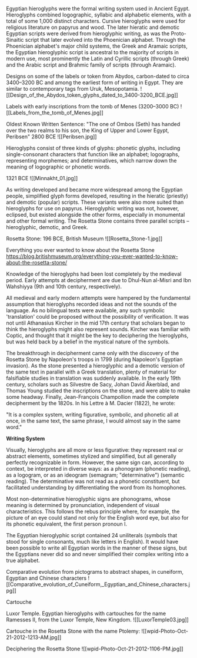 Egyptian hieroglyphs were the formal writing system used in Ancient Egypt. Hieroglyphs combined logographic, syllabic and alphabetic elements, with a total of some 1,000 distinct characters. Cursive hieroglyphs were used for religious literature on papyrus and wood. The later hieratic and demotic Egyptian scripts were derived from hieroglyphic writing, as was the Proto-Sinaitic script that later evolved into the Phoenician alphabet. Through the Phoenician alphabet's major child systems, the Greek and Aramaic scripts, the Egyptian hieroglyphic script is ancestral to the majority of scripts in modern use, most prominently the Latin and Cyrillic scripts (through Greek) and the Arabic script and Brahmic family of scripts (through Aramaic).


Designs on some of the labels or token from Abydos, carbon-dated to circa 3400–3200 BC and among the earliest form of writing in Egypt. They are similar to contemporary tags from Uruk, Mesopotamia.
![[Design_of_the_Abydos_token_glyphs_dated_to_3400-3200_BCE.jpg]]

Labels with early inscriptions from the tomb of Menes (3200–3000 BC)
![[Labels_from_the_tomb_of_Menes.jpg]]


Oldest Known Written Sentence:
"The one of Ombos (Seth) has handed over the two realms to his son, the King of Upper and Lower Egypt, Peribsen" 2800 BCE
![[Peribsen.jpg]]


Hieroglyphs consist of three kinds of glyphs: phonetic glyphs, including single-consonant characters that function like an alphabet; logographs, representing morphemes; and determinatives, which narrow down the meaning of logographic or phonetic words.

1321 BCE
![[Minnakht_01.jpg]]


As writing developed and became more widespread among the Egyptian people, simplified glyph forms developed, resulting in the hieratic (priestly) and demotic (popular) scripts. These variants were also more suited than hieroglyphs for use on papyrus. Hieroglyphic writing was not, however, eclipsed, but existed alongside the other forms, especially in monumental and other formal writing. The Rosetta Stone contains three parallel scripts – hieroglyphic, demotic, and Greek.


Rosetta Stone: 196 BCE, British Museum
![[Rosetta_Stone-1.jpg]]

Everything you ever wanted to know about the Rosetta Stone
https://blog.britishmuseum.org/everything-you-ever-wanted-to-know-about-the-rosetta-stone/

Knowledge of the hieroglyphs had been lost completely by the medieval period. Early attempts at decipherment are due to Dhul-Nun al-Misri and Ibn Wahshiyya (9th and 10th century, respectively).

All medieval and early modern attempts were hampered by the fundamental assumption that hieroglyphs recorded ideas and not the sounds of the language. As no bilingual texts were available, any such symbolic 'translation' could be proposed without the possibility of verification. It was not until Athanasius Kircher in the mid 17th century that scholars began to think the hieroglyphs might also represent sounds. Kircher was familiar with Coptic, and thought that it might be the key to deciphering the hieroglyphs, but was held back by a belief in the mystical nature of the symbols.

The breakthrough in decipherment came only with the discovery of the Rosetta Stone by Napoleon's troops in 1799 (during Napoleon's Egyptian invasion). As the stone presented a hieroglyphic and a demotic version of the same text in parallel with a Greek translation, plenty of material for falsifiable studies in translation was suddenly available. In the early 19th century, scholars such as Silvestre de Sacy, Johan David Åkerblad, and Thomas Young studied the inscriptions on the stone, and were able to make some headway. Finally, Jean-François Champollion made the complete decipherment by the 1820s. In his Lettre à M. Dacier (1822), he wrote:

"It is a complex system, writing figurative, symbolic, and phonetic all at once, in the same text, the same phrase, I would almost say in the same word."

**Writing System**

Visually, hieroglyphs are all more or less figurative: they represent real or abstract elements, sometimes stylized and simplified, but all generally perfectly recognizable in form. However, the same sign can, according to context, be interpreted in diverse ways: as a phonogram (phonetic reading), as a logogram, or as an ideogram (semagram; "determinative") (semantic reading). The determinative was not read as a phonetic constituent, but facilitated understanding by differentiating the word from its homophones.

Most non-determinative hieroglyphic signs are phonograms, whose meaning is determined by pronunciation, independent of visual characteristics. This follows the rebus principle where, for example, the picture of an eye could stand not only for the English word eye, but also for its phonetic equivalent, the first person pronoun I.

The Egyptian hieroglyphic script contained 24 uniliterals (symbols that stood for single consonants, much like letters in English). It would have been possible to write all Egyptian words in the manner of these signs, but the Egyptians never did so and never simplified their complex writing into a true alphabet.

Comparative evolution from pictograms to abstract shapes, in cuneiform, Egyptian and Chinese characters
![[Comparative_evolution_of_Cuneiform,_Egyptian_and_Chinese_characters.jpg]]

Cartouche

Luxor Temple. Egyptian hieroglyphs with cartouches for the name Ramesses II, from the Luxor Temple, New Kingdom.
![[LuxorTemple03.jpg]]

Cartouche in the Rosetta Stone with the name Ptolemy:
![[wpid-Photo-Oct-21-2012-1213-AM.jpg]]

Deciphering the Rosetta Stone
![[wpid-Photo-Oct-21-2012-1106-PM.jpg]]